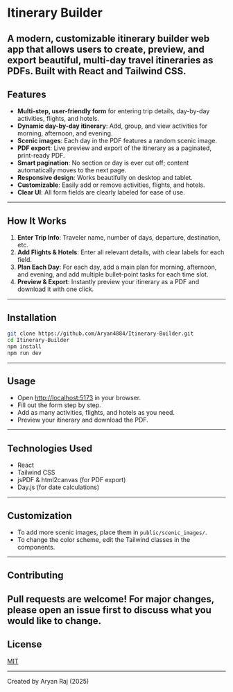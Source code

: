 # Itinerary Builder

A modern, customizable itinerary builder web app that allows users to create, preview, and export beautiful, multi-day travel itineraries as PDFs. Built with React and Tailwind CSS.
---

## Features

- **Multi-step, user-friendly form** for entering trip details, day-by-day activities, flights, and hotels.
- **Dynamic day-by-day itinerary**: Add, group, and view activities for morning, afternoon, and evening.
- **Scenic images**: Each day in the PDF features a random scenic image.
- **PDF export**: Live preview and export of the itinerary as a paginated, print-ready PDF.
- **Smart pagination**: No section or day is ever cut off; content automatically moves to the next page.
- **Responsive design**: Works beautifully on desktop and tablet.
- **Customizable**: Easily add or remove activities, flights, and hotels.
- **Clear UI**: All form fields are clearly labeled for ease of use.
---

## How It Works

1. **Enter Trip Info**: Traveler name, number of days, departure, destination, etc.
2. **Add Flights & Hotels**: Enter all relevant details, with clear labels for each field.
3. **Plan Each Day**: For each day, add a main plan for morning, afternoon, and evening, and add multiple bullet-point tasks for each time slot.
4. **Preview & Export**: Instantly preview your itinerary as a PDF and download it with one click.
---
## Installation

```bash
git clone https://github.com/Aryan4884/Itinerary-Builder.git
cd Itinerary-Builder
npm install
npm run dev
```
---
## Usage

- Open [http://localhost:5173](http://localhost:5173) in your browser.
- Fill out the form step by step.
- Add as many activities, flights, and hotels as you need.
- Preview your itinerary and download the PDF.
---
## Technologies Used

- React
- Tailwind CSS
- jsPDF & html2canvas (for PDF export)
- Day.js (for date calculations)
---
## Customization

- To add more scenic images, place them in `public/scenic_images/`.
- To change the color scheme, edit the Tailwind classes in the components.
---
## Contributing

Pull requests are welcome! For major changes, please open an issue first to discuss what you would like to change.
---
## License

[MIT](LICENSE)

---

Created by Aryan Raj (2025)
